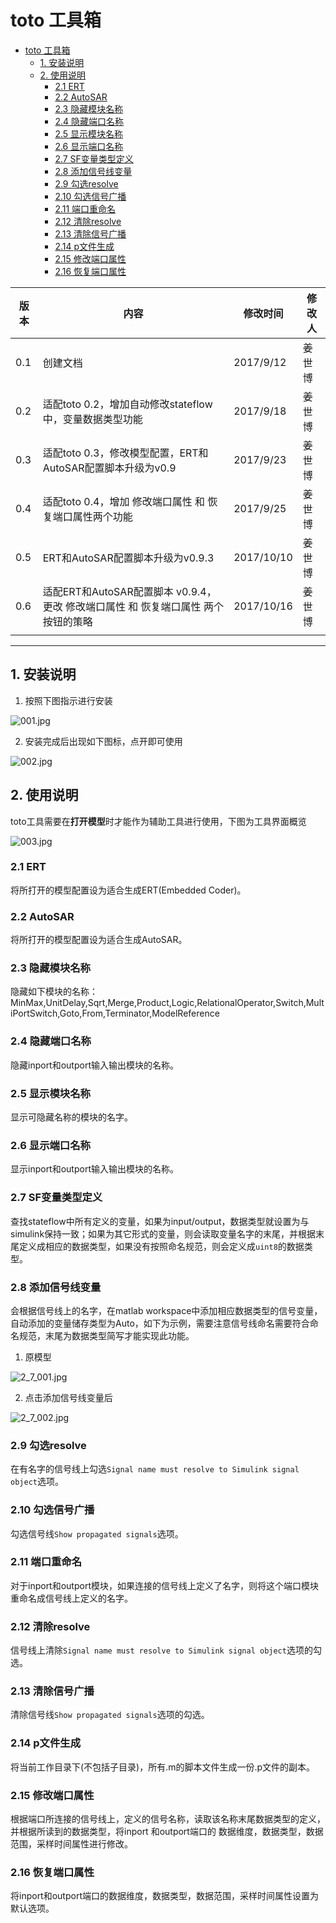 # toto 工具箱

<!-- TOC -->

- [toto 工具箱](#toto-工具箱)
    - [1. 安装说明](#1-安装说明)
    - [2. 使用说明](#2-使用说明)
        - [2.1 ERT](#21-ert)
        - [2.2 AutoSAR](#22-autosar)
        - [2.3 隐藏模块名称](#23-隐藏模块名称)
        - [2.4 隐藏端口名称](#24-隐藏端口名称)
        - [2.5 显示模块名称](#25-显示模块名称)
        - [2.6 显示端口名称](#26-显示端口名称)
        - [2.7 SF变量类型定义](#27-sf变量类型定义)
        - [2.8 添加信号线变量](#28-添加信号线变量)
        - [2.9 勾选resolve](#29-勾选resolve)
        - [2.10 勾选信号广播](#210-勾选信号广播)
        - [2.11 端口重命名](#211-端口重命名)
        - [2.12 清除resolve](#212-清除resolve)
        - [2.13 清除信号广播](#213-清除信号广播)
        - [2.14 p文件生成](#214-p文件生成)
        - [2.15 修改端口属性](#215-修改端口属性)
        - [2.16 恢复端口属性](#216-恢复端口属性)

<!-- /TOC -->

版本| 内容| 修改时间| 修改人
----|---|--------|--------
0.1| 创建文档| 2017/9/12 | 姜世博
0.2|适配toto 0.2，增加自动修改stateflow中，变量数据类型功能| 2017/9/18 | 姜世博
0.3|适配toto 0.3，修改模型配置，ERT和AutoSAR配置脚本升级为v0.9|2017/9/23 | 姜世博
0.4|适配toto 0.4，增加 修改端口属性 和 恢复端口属性两个功能|2017/9/25  | 姜世博
0.5|ERT和AutoSAR配置脚本升级为v0.9.3 |2017/10/10  |姜世博
0.6|适配ERT和AutoSAR配置脚本 v0.9.4，更改 修改端口属性 和 恢复端口属性 两个按钮的策略 |2017/10/16 |姜世博
   |            |           |

--------------------------------------------

## 1. 安装说明

1. 按照下图指示进行安装

![001.jpg](001.jpg)

2. 安装完成后出现如下图标，点开即可使用

![002.jpg](002.jpg)

## 2. 使用说明

toto工具需要在**打开模型**时才能作为辅助工具进行使用，下图为工具界面概览

![003.jpg](003.jpg)

### 2.1 ERT

将所打开的模型配置设为适合生成ERT(Embedded Coder)。

### 2.2 AutoSAR

将所打开的模型配置设为适合生成AutoSAR。

### 2.3 隐藏模块名称

隐藏如下模块的名称：
MinMax,UnitDelay,Sqrt,Merge,Product,Logic,RelationalOperator,Switch,MultiPortSwitch,Goto,From,Terminator,ModelReference

### 2.4 隐藏端口名称

隐藏inport和outport输入输出模块的名称。

### 2.5 显示模块名称

显示可隐藏名称的模块的名字。

### 2.6 显示端口名称

显示inport和outport输入输出模块的名称。

### 2.7 SF变量类型定义

查找stateflow中所有定义的变量，如果为input/output，数据类型就设置为与simulink保持一致；如果为其它形式的变量，则会读取变量名字的末尾，并根据末尾定义成相应的数据类型，如果没有按照命名规范，则会定义成`uint8`的数据类型。

### 2.8 添加信号线变量

会根据信号线上的名字，在matlab workspace中添加相应数据类型的信号变量，自动添加的变量储存类型为Auto，如下为示例，需要注意信号线命名需要符合命名规范，末尾为数据类型简写才能实现此功能。

1. 原模型 

![2_7_001.jpg](2_7_001.jpg)

2. 点击添加信号线变量后

![2_7_002.jpg](2_7_002.jpg)

### 2.9 勾选resolve

在有名字的信号线上勾选`Signal name must resolve to Simulink signal object`选项。

### 2.10 勾选信号广播

勾选信号线`Show propagated signals`选项。

### 2.11 端口重命名

对于inport和outport模块，如果连接的信号线上定义了名字，则将这个端口模块重命名成信号线上定义的名字。

### 2.12 清除resolve

信号线上清除`Signal name must resolve to Simulink signal object`选项的勾选。

### 2.13 清除信号广播

清除信号线`Show propagated signals`选项的勾选。

### 2.14 p文件生成

将当前工作目录下(不包括子目录)，所有.m的脚本文件生成一份.p文件的副本。

### 2.15 修改端口属性

根据端口所连接的信号线上，定义的信号名称，读取该名称末尾数据类型的定义，并根据所读到的数据类型，将inport 和outport端口的 数据维度，数据类型，数据范围，采样时间属性进行修改。

### 2.16 恢复端口属性

将inport和outport端口的数据维度，数据类型，数据范围，采样时间属性设置为默认选项。